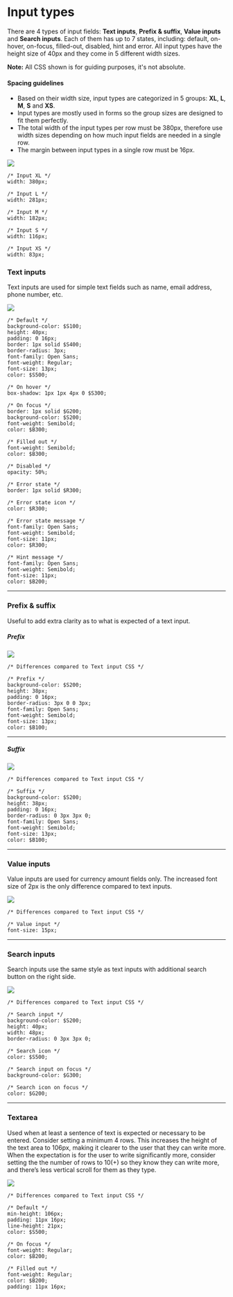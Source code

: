 # Input types

There are 4 types of input fields: **Text inputs**, **Prefix & suffix**, **Value inputs** and **Search inputs**. Each of them has up to 7 states, including: default, on-hover, on-focus, filled-out, disabled, hint and error. All input types have the height size of 40px and they come in 5 different width sizes.

**Note:** All CSS shown is for guiding purposes, it's not absolute.

#### Spacing guidelines

* Based on their width size, input types are categorized in 5 groups: **XL**, **L**, **M**, **S** and **XS**.
* Input types are mostly used in forms so the group sizes are designed to fit them perfectly.
* The total width of the input types per row must be 380px, therefore use width sizes depending on how much input fields are needed in a single row.
* The margin between input types in a single row must be 16px.

![](/assets/atoms/input-types-input-sizes.png)

```
/* Input XL */
width: 380px;

/* Input L */
width: 281px;

/* Input M */
width: 182px;

/* Input S */
width: 116px;

/* Input XS */
width: 83px;
```

### Text inputs

Text inputs are used for simple text fields such as name, email address, phone number, etc.

![](/assets/atoms/input-types-text-input-states.png)

```
/* Default */
background-color: $S100;
height: 40px;
padding: 0 16px;
border: 1px solid $S400;
border-radius: 3px;
font-family: Open Sans;
font-weight: Regular;
font-size: 13px;
color: $S500;

/* On hover */
box-shadow: 1px 1px 4px 0 $S300;

/* On focus */
border: 1px solid $G200;
background-color: $S200;
font-weight: Semibold;
color: $B300;

/* Filled out */
font-weight: Semibold;
color: $B300;

/* Disabled */
opacity: 50%;

/* Error state */
border: 1px solid $R300;

/* Error state icon */
color: $R300;

/* Error state message */
font-family: Open Sans;
font-weight: Semibold;
font-size: 11px;
color: $R300;

/* Hint message */
font-family: Open Sans;
font-weight: Semibold;
font-size: 11px;
color: $B200;
```

---

### Prefix & suffix

Useful to add extra clarity as to what is expected of a text input.

##### Prefix

![](/assets/atoms/input-types-prefix-states.png)

```
/* Differences compared to Text input CSS */

/* Prefix */
background-color: $S200;
height: 38px;
padding: 0 16px;
border-radius: 3px 0 0 3px;
font-family: Open Sans;
font-weight: Semibold;
font-size: 13px;
color: $B100;
```

---

##### Suffix

![](/assets/atoms/input-types-suffix-states.png)

```
/* Differences compared to Text input CSS */

/* Suffix */
background-color: $S200;
height: 38px;
padding: 0 16px;
border-radius: 0 3px 3px 0;
font-family: Open Sans;
font-weight: Semibold;
font-size: 13px;
color: $B100;
```

---

### Value inputs

Value inputs are used for currency amount fields only. The increased font size of 2px is the only difference compared to text inputs.

![](/assets/atoms/input-types-value-input-states.png)

```
/* Differences compared to Text input CSS */

/* Value input */
font-size: 15px;
```

---

### Search inputs

Search inputs use the same style as text inputs with additional search button on the right side.

![](/assets/atoms/input-types-search-states.png)

```
/* Differences compared to Text input CSS */

/* Search input */
background-color: $S200;
height: 40px;
width: 48px;
border-radius: 0 3px 3px 0;

/* Search icon */
color: $S500;

/* Search input on focus */
background-color: $G300;

/* Search icon on focus */
color: $G200;
```

---

### Textarea

Used when at least a sentence of text is expected or necessary to be entered. Consider setting a minimum 4 rows. This increases the height of the text area to 106px, making it clearer to the user that they can write more. When the expectation is for the user to write significantly more, consider setting the the number of rows to 10\(+\) so they know they can write more, and there’s less vertical scroll for them as they type.

![](/assets/atoms/input-types-text-area-states.png)

```
/* Differences compared to Text input CSS */

/* Default */
min-height: 106px;
padding: 11px 16px;
line-height: 21px;
color: $S500;

/* On focus */
font-weight: Regular;
color: $B200;

/* Filled out */
font-weight: Regular;
color: $B200;
padding: 11px 16px;
```



